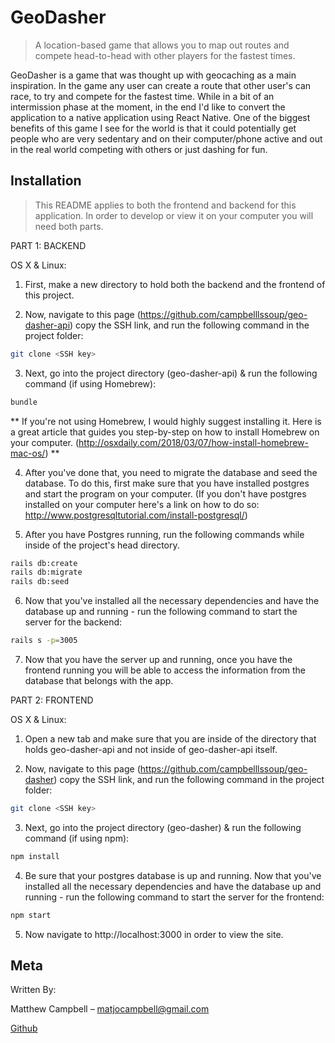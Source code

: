 # GeoDasher
> A location-based game that allows you to map out routes and compete
head-to-head with other players for the fastest times.

GeoDasher is a game that was thought up with geocaching as a main inspiration.
In the game any user can create a route that other user's can race, to try and
compete for the fastest time. While in a bit of an intermission phase at the
moment, in the end I'd like to convert the application to a native application
using React Native. One of the biggest benefits of this game I see for the world
is that it could potentially get people who are very sedentary and on their
computer/phone active and out in the real world competing with others or just
dashing for fun.


## Installation
> This README applies to both the frontend and backend for this application.
In order to develop or view it on your computer you will need both parts.

PART 1: BACKEND

OS X & Linux:

1) First, make a new directory to hold both the backend and the frontend of this
project.

2) Now, navigate to this page (https://github.com/campbelllssoup/geo-dasher-api)
copy the SSH link, and run the following command in the project folder:

```sh
git clone <SSH key>
```

3) Next, go into the project directory (geo-dasher-api) & run the following command
(if using Homebrew):

```sh
bundle
```

** If you're not using Homebrew, I would highly suggest installing it. Here is a
great article that guides you step-by-step on how to install Homebrew on your
computer. (http://osxdaily.com/2018/03/07/how-install-homebrew-mac-os/) **

4) After you've done that, you need to migrate the database and seed the database.
To do this, first make sure that you have installed postgres and start the program
on your computer. (If you don't have postgres installed on your computer here's
a link on how to do so: http://www.postgresqltutorial.com/install-postgresql/)


5) After you have Postgres running, run the following commands while inside of
the project's head directory.

```sh
rails db:create
rails db:migrate
rails db:seed
```

6) Now that you've installed all the necessary dependencies and have the database
up and running - run the following
command to start the server for the backend:

```sh
rails s -p=3005
```

7) Now that you have the server up and running, once you have the frontend running
you will be able to access the information from the database that belongs with
the app.



PART 2: FRONTEND

OS X & Linux:

1) Open a new tab and make sure that you are inside of the directory that holds
geo-dasher-api and not inside of geo-dasher-api itself.

2) Now, navigate to this page (https://github.com/campbelllssoup/geo-dasher)
copy the SSH link, and run the following command in the project folder:

```sh
git clone <SSH key>
```

3) Next, go into the project directory (geo-dasher) & run the following command
(if using npm):

```sh
npm install
```

4) Be sure that your postgres database is up and running. Now that you've installed
all the necessary dependencies and have the database up and running - run the
following command to start the server for the frontend:

```sh
npm start
```

5) Now navigate to http://localhost:3000 in order to view the site.


## Meta

Written By:

Matthew Campbell – matjocampbell@gmail.com

[Github](https://github.com/campbelllssoup)
